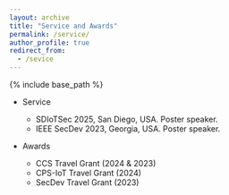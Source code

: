 ```yaml
---
layout: archive
title: "Service and Awards"
permalink: /service/
author_profile: true
redirect_from:
  - /sevice
---
```


{% include base_path %}
* Service
  * SDIoTSec 2025, San Diego, USA. Poster speaker.
  * IEEE SecDev 2023, Georgia, USA. Poster speaker.

* Awards
  * CCS Travel Grant (2024 & 2023)
  * CPS-IoT Travel Grant (2024)
  * SecDev Travel Grant (2023)
